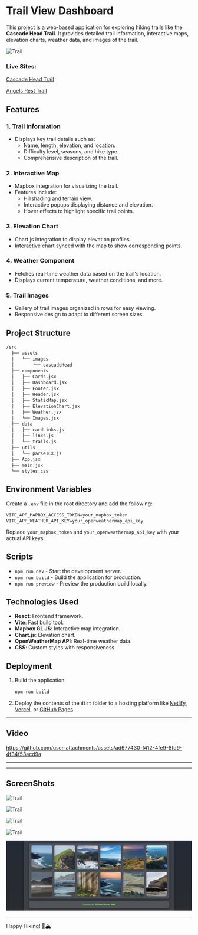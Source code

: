 # Trail View Dashboard

This project is a web-based application for exploring hiking trails like the **Cascade Head Trail**. It provides detailed trail information, interactive maps, elevation charts, weather data, and images of the trail.

![Trail](/public/assets/video/CascadeHead.gif)

### Live Sites:

[Cascade Head Trail](https://viewcascadehead.netlify.app/)

[Angels Rest Trail](https://viewangelsrest.netlify.app/)

## Features

### 1. **Trail Information**
- Displays key trail details such as:
  - Name, length, elevation, and location.
  - Difficulty level, seasons, and hike type.
  - Comprehensive description of the trail.

### 2. **Interactive Map**
- Mapbox integration for visualizing the trail.
- Features include:
  - Hillshading and terrain view.
  - Interactive popups displaying distance and elevation.
  - Hover effects to highlight specific trail points.

### 3. **Elevation Chart**
- Chart.js integration to display elevation profiles.
- Interactive chart synced with the map to show corresponding points.

### 4. **Weather Component**
- Fetches real-time weather data based on the trail's location.
- Displays current temperature, weather conditions, and more.

### 5. **Trail Images**
- Gallery of trail images organized in rows for easy viewing.
- Responsive design to adapt to different screen sizes.

## Project Structure
```
/src
  ├── assets
  │   └── images
  │       └── cascadeHead
  ├── components
  │   ├── Cards.jsx
  │   ├── Dashboard.jsx
  │   ├── Footer.jsx
  │   ├── Header.jsx
  │   ├── StaticMap.jsx
  │   ├── ElevationChart.jsx
  │   ├── Weather.jsx
  │   └── Images.jsx
  ├── data
  │   ├── cardLinks.js
  │   ├── links.js
  │   └── trails.js
  ├── utils
  │   └── parseTCX.js
  ├── App.jsx
  ├── main.jsx
  └── styles.css

```

## Environment Variables
Create a `.env` file in the root directory and add the following:

```
VITE_APP_MAPBOX_ACCESS_TOKEN=your_mapbox_token
VITE_APP_WEATHER_API_KEY=your_openweathermap_api_key
```

Replace `your_mapbox_token` and `your_openweathermap_api_key` with your actual API keys.

## Scripts
- `npm run dev` - Start the development server.
- `npm run build` - Build the application for production.
- `npm run preview` - Preview the production build locally.

## Technologies Used
- **React**: Frontend framework.
- **Vite**: Fast build tool.
- **Mapbox GL JS**: Interactive map integration.
- **Chart.js**: Elevation chart.
- **OpenWeatherMap API**: Real-time weather data.
- **CSS**: Custom styles with responsiveness.

## Deployment
1. Build the application:
   ```bash
   npm run build
   ```

2. Deploy the contents of the `dist` folder to a hosting platform like [Netlify](https://www.netlify.com/), [Vercel](https://vercel.com/), or [GitHub Pages](https://pages.github.com/).

---

## Video

https://github.com/user-attachments/assets/ad677430-f412-4fe9-8fd9-4f34f53acd9a

---

---

## ScreenShots

![Trail](/public/images_readMe_github/image1.png)

![Trail](/public/images_readMe_github/image2.png)

![Trail](/public/images_readMe_github/image3.png)

![Trail](/public/images_readMe_github/image4.png)

![Trail](/public/images_readMe_github/image5.png)

---

Happy Hiking! 🌲🏔️


